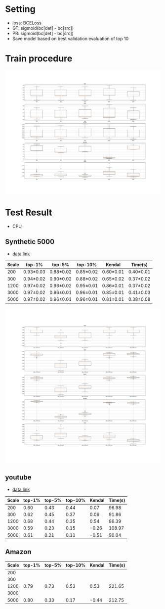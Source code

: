 # Setting
- loss: BCELoss
- GT: sigmoid(bc[det] - bc[src])
- PR: sigmoid(bc[det] - bc[src])
- Save model based on best validation evaluation of top 10

# Train procedure

![](comp.png)


# Test Result
- CPU

## Synthetic 5000
- [data link](./../hw1_data/Synthetic/5000)

| Scale | top-1% | top-5% | top-10% | Kendal | Time(s) |
|----|----|----|----|----|----|
| 200 |  0.93±0.03      | 0.88±0.02     | 0.85±0.02     | 0.60±0.01     | 0.40±0.01     |
| 300 | 0.94±0.02 | 0.90±0.02     | 0.88±0.02     | 0.65±0.02    | 0.37±0.02     |
| 1200 | 0.97±0.02 | 0.96±0.02     | 0.95±0.01     | 0.86±0.01     | 0.37±0.02     |
| 3000 | 0.97±0.02 | 0.96±0.01     | 0.96±0.01     | 0.85±0.01     | 0.41±0.03     |
| 5000 | 0.97±0.02 | 0.96±0.01     | 0.96±0.01     | 0.81±0.01     | 0.38±0.08     |

![](scale.png)

## youtube
- [data link](./../hw1_data/youtube)

| Scale | top-1% | top-5% | top-10% | Kendal | Time(s) |
|----|----|----|----|----|----|
| 200 |  0.60      | 0.43     | 0.44     | 0.07     | 96.98     |
| 300 | 0.62 | 0.45     | 0.37     | 0.06     | 91.86    |
| 1200 | 0.68 | 0.44     | 0.35     | 0.54     | 86.39     |
| 3000 | 0.59 | 0.23     | 0.15     | -0.26     | 108.97     |
| 5000 | 0.61 | 0.21     | 0.11     | -0.51    | 90.04     |

## Amazon
| Scale | top-1% | top-5% | top-10% | Kendal | Time(s) |
|----|----|----|----|----|----|
| 200 |        |             |       |       |       |
| 300 |          |           |       |       |      |
| 1200 | 0.79 | 0.73     | 0.53     | 0.53     | 221.65     |
| 3000 |         |     |     |      |      |
| 5000 | 0.80 | 0.33     | 0.17     | -0.44    | 212.75     |